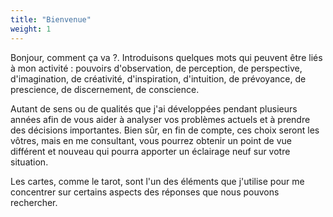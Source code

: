 ```yaml
---
title: "Bienvenue"
weight: 1
---
```

Bonjour, comment ça va ?. Introduisons quelques mots qui peuvent être liés à mon activité : pouvoirs d'observation, de perception, de perspective, d'imagination, de créativité, d'inspiration, d'intuition, de prévoyance, de prescience, de discernement, de conscience.

Autant de sens ou de qualités que j'ai développées pendant plusieurs années afin de vous aider à analyser vos problèmes actuels et à prendre des décisions importantes. Bien sûr, en fin de compte, ces choix seront les vôtres, mais en me consultant, vous pourrez obtenir un point de vue différent et nouveau qui pourra apporter un éclairage neuf sur votre situation.

Les cartes, comme le tarot, sont l'un des éléments que j'utilise pour me concentrer sur certains aspects des réponses que nous pouvons rechercher. 

